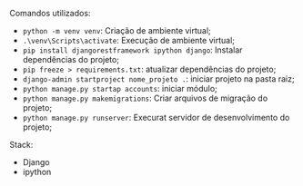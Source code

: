 Comandos utilizados:
- `python -m venv venv`: Criação de ambiente virtual;
- `.\venv\Scripts\activate`: Execução de ambiente virtual;
- `pip install djangorestframework ipython django`: Instalar dependências do projeto;
- `pip freeze > requirements.txt`: atualizar dependências do projeto;
- `django-admin startproject nome_projeto .`: iniciar projeto na pasta raiz;
- `python manage.py startap accounts`: iniciar módulo;
- `python manage.py makemigrations`: Criar arquivos de migração do projeto;
- `python manage.py runserver`: Execurat servidor de desenvolvimento do projeto;

Stack:
- Django
- ipython
